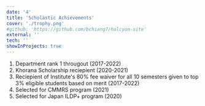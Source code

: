 ```yaml
---
date: '4'
title: 'Scholastic Achievements'
cover: './trophy.png'
#github: 'https://github.com/bchiang7/halcyon-site'
external: ''
tech: ''
showInProjects: true
---
```


1. Department rank 1 througout (2017-2022)
2. Khorana Scholarship reciepient (2020-2021)
3. Reciepient of Institute's 80% fee waiver for all 10 semesters given to top 3% eligible students based on merit (2017-2022)
4. Selected for CMMRS program (2021)
5. Selected for Japan ILDP+ program (2020)